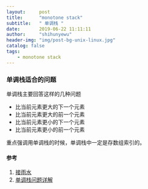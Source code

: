 ```yaml
---
layout:     post
title:      "monotone stack"
subtitle:   " 单调栈 "
date:       2019-06-22 11:11:11
author:     "shihunyewu"
header-img: "img/post-bg-unix-linux.jpg"
catalog: false
tags:
    - monotone stack
---
```

### 单调栈适合的问题
单调栈主要回答这样的几种问题
- 比当前元素更大的下一个元素
- 比当前元素更大的前一个元素
- 比当前元素更小的下一个元素
- 比当前元素更小的前一个元素

重点强调用单调栈的时候，单调栈中一定是存数组索引的。


#### 参考
1. [接雨水](https://blog.csdn.net/qq_17550379/article/details/84945427)
2. [单调栈问题详解](https://blog.csdn.net/qq_17550379/article/details/86519771)